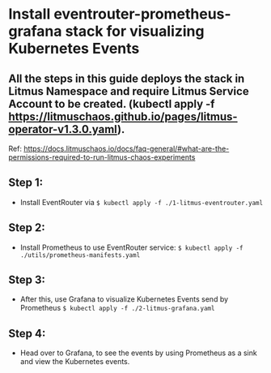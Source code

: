 
# Install eventrouter-prometheus-grafana stack for visualizing Kubernetes Events

## All the steps in this guide deploys the stack in Litmus Namespace and require Litmus Service Account to be created. (kubectl apply -f https://litmuschaos.github.io/pages/litmus-operator-v1.3.0.yaml). 
Ref: https://docs.litmuschaos.io/docs/faq-general/#what-are-the-permissions-required-to-run-litmus-chaos-experiments


## Step 1:

- Install EventRouter via 
    `$ kubectl apply -f ./1-litmus-eventrouter.yaml`

## Step 2:

- Install Prometheus to use EventRouter service:
    `$ kubectl apply -f ./utils/prometheus-manifests.yaml`

## Step 3:

- After this, use Grafana to visualize Kubernetes Events send by Prometheus
    `$ kubectl apply -f ./2-litmus-grafana.yaml`

## Step 4:

- Head over to Grafana, to see the events by using Prometheus as a sink and view the Kubernetes events.
